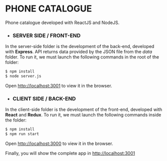 # PHONE CATALOGUE

Phone catalogue developed with ReactJS and NodeJS.

- ###  SERVER SIDE / FRONT-END

In the server-side folder is the development of the back-end, developed with **Express**. 
API returns data provided by the JSON file from the *data* folder.
To run it, we must launch the following commands in the root of the folder:

```sh
$ npm install
$ node server.js
```

Open [http://localhost:3001](http://localhost:3001) to view it in the browser.


- ### CLIENT SIDE / BACK-END
In the client-side folder is the development of the front-end, developed with **React** and **Redux**.
To run it, we must launch the following commands inside the folder:

```sh
$ npm install
$ npm run start
```

Open [http://localhost:3000](http://localhost:3000) to view it in the browser.

Finally, you will show the complete app in [http://localhost:3001](http://localhost:3001)
